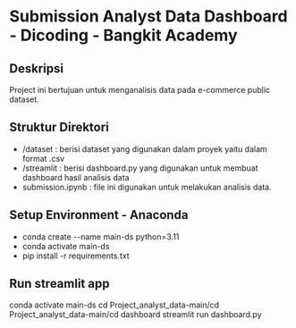 # Submission Analyst Data Dashboard - Dicoding - Bangkit Academy
## Deskripsi 
Project ini bertujuan untuk menganalisis data pada e-commerce public dataset.

## Struktur Direktori 
- /dataset : berisi dataset yang digunakan dalam proyek yaitu dalam format .csv
- /streamlit : berisi dashboard.py yang digunakan untuk membuat dashboard hasil analisis data
- submission.ipynb : file ini digunakan untuk melakukan analisis data.
  
## Setup Environment - Anaconda
- conda create --name main-ds python=3.11
- conda activate main-ds
- pip install -r requirements.txt


## Run streamlit app
conda activate main-ds
cd Project_analyst_data-main/cd Project_analyst_data-main/cd dashboard
streamlit run dashboard.py

